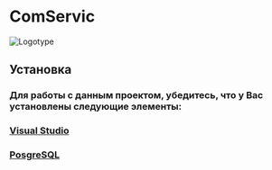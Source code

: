 # ComServic

![Logotype](https://github.com/ShkvarunDM/Console_Application/assets/103378631/d6fc2734-b042-4ece-bb27-5c637b8b3f03)

## Установка
### Для работы с данным проектом, убедитесь, что у Вас установлены следующие элементы:
### [Visual Studio](https://visualstudio.microsoft.com/ru/vs/community/)
### [PosgreSQL](https://www.postgresql.org/)
